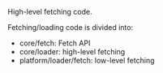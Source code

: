 High-level fetching code.

Fetching/loading code is divided into:
- core/fetch: Fetch API
- core/loader: high-level fetching
- platform/loader/fetch: low-level fetching
